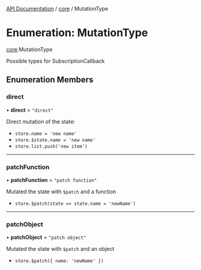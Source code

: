 [API Documentation](../index.md) / [core](../modules/core.md) / MutationType

# Enumeration: MutationType

[core](../modules/core.md).MutationType

Possible types for SubscriptionCallback

## Enumeration Members

### direct

• **direct** = ``"direct"``

Direct mutation of the state:

- `store.name = 'new name'`
- `store.$state.name = 'new name'`
- `store.list.push('new item')`

___

### patchFunction

• **patchFunction** = ``"patch function"``

Mutated the state with `$patch` and a function

- `store.$patch(state => state.name = 'newName')`

___

### patchObject

• **patchObject** = ``"patch object"``

Mutated the state with `$patch` and an object

- `store.$patch({ name: 'newName' })`
